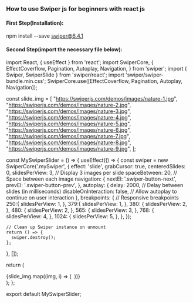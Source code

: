 ### How to use Swiper js for beginners with react js

#### First Step(Installation):
 npm install --save swiper@6.4.1
 
#### Second Step(import the necessary file below):

import React, { useEffect } from 'react'; 
import SwiperCore, {
  EffectCoverflow,
  Pagination,
  Autoplay,
  Navigation,
} from 'swiper'; 
import { Swiper, SwiperSlide } from 'swiper/react'; 
import 'swiper/swiper-bundle.min.css'; 
SwiperCore.use([EffectCoverflow, Pagination, Autoplay, Navigation]); 

const slide_img = [
  "https://swiperjs.com/demos/images/nature-1.jpg",
  "https://swiperjs.com/demos/images/nature-2.jpg",
  "https://swiperjs.com/demos/images/nature-3.jpg",
  "https://swiperjs.com/demos/images/nature-4.jpg",
  "https://swiperjs.com/demos/images/nature-5.jpg",
  "https://swiperjs.com/demos/images/nature-6.jpg",
  "https://swiperjs.com/demos/images/nature-7.jpg",
  "https://swiperjs.com/demos/images/nature-8.jpg",
  "https://swiperjs.com/demos/images/nature-9.jpg",
]; 

const MySwiperSlider = () => {
  useEffect(() => {
    const swiper = new SwiperCore('.mySwiper', {
      effect: 'slide',
      grabCursor: true,
      centeredSlides: 0,
      slidesPerView: 3, // Display 3 images per slide
      spaceBetween: 20, // Space between each image
      navigation: {
        nextEl: '.swiper-button-next',
        prevEl: '.swiper-button-prev',
      },
      autoplay: {
        delay: 2000, // Delay between slides (in milliseconds)
        disableOnInteraction: false, // Allow autoplay to continue on user interaction
      },
      breakpoints: {
        // Responsive breakpoints
        250:{
          slidesPerView: 1,
        },
        379:{
          slidesPerView: 1,
        },
        380: {
          slidesPerView: 2,
        },
        480: {
          slidesPerView: 2,
        },
        565: {
          slidesPerView: 3,
        },
        768: {
          slidesPerView: 4,
        },
        1024: {
          slidesPerView: 5,
        },
      },
    });

    // Clean up Swiper instance on unmount
    return () => {
      swiper.destroy();
    };
  }, []);

  return (
    <div>
      <Swiper className="mySwiper">
        {slide_img.map((img, i) => (
          <SwiperSlide key={i}>
              <img src={img} alt="" />
            </SwiperSlide>
        ))}
        <div className="swiper-button-next"></div>
        <div className="swiper-button-prev"></div>
      </Swiper>
    </div>
  );
};

export default MySwiperSlider;
